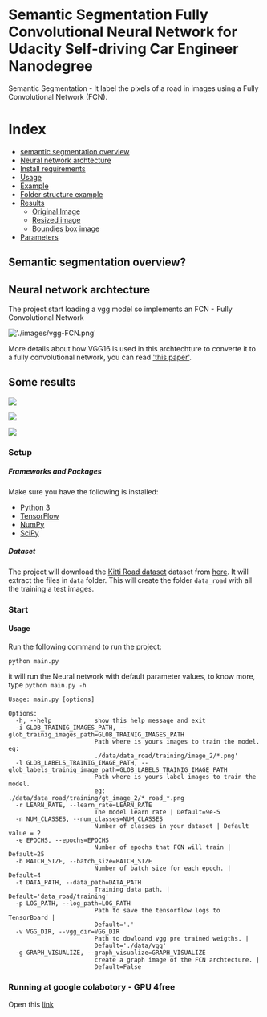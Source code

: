 # Semantic Segmentation Fully Convolutional Neural Network for Udacity Self-driving Car Engineer Nanodegree
Semantic Segmentation - It label the pixels of a road in images using a Fully Convolutional Network (FCN).

# Index

- [semantic segmentation overview](#semantic-segmentation-overview?)
- [Neural network archtecture](#Neural-network-archtecture)
- [Install requirements](#Install-requirements)
- [Usage](#Usage)
- [Example](E#xample)
- [Folder structure example](#Folder-structure-example)
- [Results](#Results)
    - [Original Image](#Original-Image)
    - [Resized image](#Resized-image)
    - [Boundies box image](#Boundies-box-image)
- [Parameters](#Parameters)

## Semantic segmentation overview?

## Neural network archtecture
The project start loading a vgg model so implements an FCN -  Fully Convolutional Network 

!['./images/vgg-FCN.png']('./images/vgg-FCN.png')

More details about how VGG16 is used in this archtechture to converte it to a fully convolutional network, you can read ['this paper']('https://people.eecs.berkeley.edu/~jonlong/long_shelhamer_fcn.pdf').

## Some results
 ![]('./images/umm_000019')

 ![]('./images/umm_000076')

 ![]('./images/uu_000037')


### Setup
##### Frameworks and Packages
Make sure you have the following is installed:
 - [Python 3](https://www.python.org/)
 - [TensorFlow](https://www.tensorflow.org/)
 - [NumPy](http://www.numpy.org/)
 - [SciPy](https://www.scipy.org/)

##### Dataset
The project will download the [Kitti Road dataset](http://www.cvlibs.net/datasets/kitti/eval_road.php) dataset from [here](http://www.cvlibs.net/download.php?file=data_road.zip). It will extract the files in `data` folder.  This will create the folder `data_road` with all the training a test images.

### Start

#### Usage
Run the following command to run the project:
```
python main.py
```
it will run the Neural network with default parameter values, to know more, type `python main.py -h`

```
Usage: main.py [options]

Options:
  -h, --help            show this help message and exit
  -i GLOB_TRAINIG_IMAGES_PATH, --glob_trainig_images_path=GLOB_TRAINIG_IMAGES_PATH
                        Path where is yours images to train the model. eg:
                        ./data/data_road/training/image_2/*.png'
  -l GLOB_LABELS_TRAINIG_IMAGE_PATH, --glob_labels_trainig_image_path=GLOB_LABELS_TRAINIG_IMAGE_PATH
                        Path where is yours label images to train the model.
                        eg: ./data/data_road/training/gt_image_2/*_road_*.png
  -r LEARN_RATE, --learn_rate=LEARN_RATE
                        The model learn rate | Default=9e-5
  -n NUM_CLASSES, --num_classes=NUM_CLASSES
                        Number of classes in your dataset | Default value = 2
  -e EPOCHS, --epochs=EPOCHS
                        Number of epochs that FCN will train | Default=25
  -b BATCH_SIZE, --batch_size=BATCH_SIZE
                        Number of batch size for each epoch. | Default=4
  -t DATA_PATH, --data_path=DATA_PATH
                        Training data path. | Default='data_road/training'
  -p LOG_PATH, --log_path=LOG_PATH
                        Path to save the tensorflow logs to TensorBoard |
                        Default='.'
  -v VGG_DIR, --vgg_dir=VGG_DIR
                        Path to dowloand vgg pre trained weigths. |
                        Default='./data/vgg'
  -g GRAPH_VISUALIZE, --graph_visualize=GRAPH_VISUALIZE
                        create a graph image of the FCN archtecture. |
                        Default=False
```

### Running at google colabotory - GPU 4free
Open this [link]('https://colab.research.google.com/drive/1bwYKqgZIKlMRuTqD0HdU3DeHJzH9xwe4')

